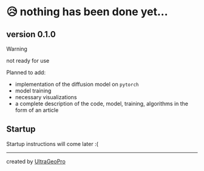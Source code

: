 # 😥 nothing has been done yet...

## version 0.1.0

> [!WARNING]
> not ready for use

Planned to add:
- implementation of the diffusion model on `pytorch`
- model training
- necessary visualizations
- a complete description of the code, model, training, algorithms in the form of an article

## Startup
Startup instructions will come later :(

---
created by [UltraGeoPro](https://github.com/Ultrageopro1966)
